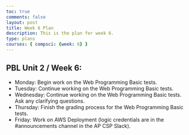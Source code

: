 ```yaml
---
toc: true
comments: false
layout: post
title: Week 6 Plan
description: This is the plan for week 6.
type: plans
courses: { compsci: {week: 6} }
---
```


## PBL Unit 2 / Week 6:
- Monday: Begin work on the Web Programming Basic tests.
- Tuesday: Continue working on the Web Programming Basic tests.
- Wednesday: Continue working on the Web Programming Basic tests. Ask any clarifying questions.
- Thursday: Finish the grading process for the Web Programming Basic tests.
- Friday: Work on AWS Deployment (logic credentials are in the #announcements channel in the AP CSP Slack).